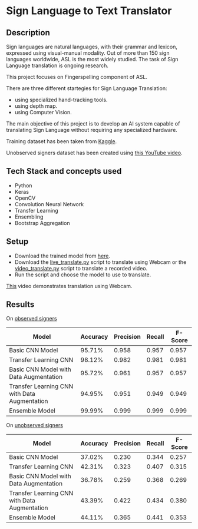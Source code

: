 # Sign Language to Text Translator

## Description

Sign languages are natural languages, with their grammar and lexicon, expressed using visual-manual modality. Out of more than 150 sign languages worldwide, ASL is the most widely studied. The task of Sign Language translation is ongoing research.

This project focuses on Fingerspelling component of ASL.

There are three different startegies for Sign Language Translation:

- using specialized hand-tracking tools.
- using depth map.
- using Computer Vision.

The main objective of this project is to develop an AI system capable of translating Sign Language without requiring any specialized hardware.

Training dataset has been taken from [Kaggle](https://www.kaggle.com/grassknoted/asl-alphabet).

Unobserved signers dataset has been created using [this YouTube video](https://youtu.be/6_gXiBe9y9A).

## Tech Stack and concepts used

- Python
- Keras
- OpenCV
- Convolution Neural Network
- Transfer Learning
- Ensembling
- Bootstrap Aggregation

## Setup

- Download the trained model from [here](https://github.com/aniketsharma00411/sign-language-to-text-translator/tree/main/models).
- Download the [live_translate.py](https://github.com/aniketsharma00411/sign-language-to-text-translator/blob/main/live_translate.py) script to translate using Webcam or the [video_translate.py](https://github.com/aniketsharma00411/sign-language-to-text-translator/blob/main/video_translate.py) script to translate a recorded video.
- Run the script and choose the model to use to translate.

[This](https://youtu.be/TE6mQuVlylU) video demonstrates translation using Webcam.

## Results

On [observed signers](https://www.kaggle.com/grassknoted/asl-alphabet)

| Model                                        | Accuracy | Precision | Recall | F-Score |
| -------------------------------------------- | -------- | --------- | ------ | ------- |
| Basic CNN Model                              | 95.71%   | 0.958     | 0.957  | 0.957   |
| Transfer Learning CNN                        | 98.12%   | 0.982     | 0.981  | 0.981   |
| Basic CNN Model with Data Augmentation       | 95.72%   | 0.961     | 0.957  | 0.957   |
| Transfer Learning CNN with Data Augmentation | 94.95%   | 0.951     | 0.949  | 0.949   |
| Ensemble Model                               | 99.99%   | 0.999     | 0.999  | 0.999   |

On [unobserved signers](https://github.com/aniketsharma00411/sign-language-to-text-translator/tree/main/asl_alphabets)

| Model                                        | Accuracy | Precision | Recall | F-Score |
| -------------------------------------------- | -------- | --------- | ------ | ------- |
| Basic CNN Model                              | 37.02%   | 0.230     | 0.344  | 0.257   |
| Transfer Learning CNN                        | 42.31%   | 0.323     | 0.407  | 0.315   |
| Basic CNN Model with Data Augmentation       | 36.78%   | 0.259     | 0.368  | 0.269   |
| Transfer Learning CNN with Data Augmentation | 43.39%   | 0.422     | 0.434  | 0.380   |
| Ensemble Model                               | 44.11%   | 0.365     | 0.441  | 0.353   |
